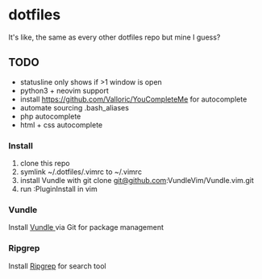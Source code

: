 # dotfiles
It's like, the same as every other dotfiles repo but mine I guess?

## TODO
* statusline only shows if >1 window is open
* python3 + neovim support
* install https://github.com/Valloric/YouCompleteMe for autocomplete
* automate sourcing .bash_aliases
* php autocomplete
* html + css autocomplete

### Install
1. clone this repo
2. symlink ~/.dotfiles/.vimrc to ~/.vimrc
3. install Vundle with git clone git@github.com:VundleVim/Vundle.vim.git
4. run :PluginInstall in vim

### Vundle
Install [ Vundle ](https://github.com/VundleVim/Vundle.vim) via Git for package management

### Ripgrep
Install [Ripgrep](https://github.com/BurntSushi/ripgrep) for search tool
